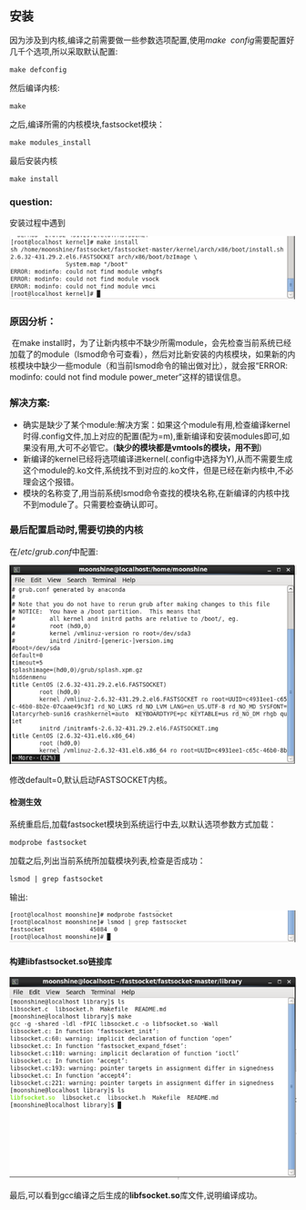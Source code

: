 ## 安装

因为涉及到内核,编译之前需要做一些参数选项配置,使用$make  \ \ config$需要配置好几千个选项,所以采取默认配置:

```shell
make defconfig	
```

然后编译内核:

```shell
make	
```

之后,编译所需的内核模块,fastsocket模块：

```shell
make modules_install	
```

最后安装内核

```shell
make install
```

### question:

安装过程中遇到

![](picused/make_install_error.png)

### 原因分析：

​	在make install时，为了让新内核中不缺少所需module，会先检查当前系统已经加载了的module（lsmod命令可查看），然后对比新安装的内核模块，如果新的内核模块中缺少一些module（和当前lsmod命令的输出做对比），就会报“ERROR: modinfo: could not find module power_meter”这样的错误信息。

### 解决方案:

* 确实是缺少了某个module:解决方案：如果这个module有用,检查编译kernel时得.config文件,加上对应的配置(配为=m),重新编译和安装modules即可,如果没有用,大可不必管它。(**缺少的模块都是vmtools的模块，用不到**) 
* 新编译的kernel已经将选项编译进kernel(.config中选择为Y),从而不需要生成这个module的.ko文件,系统找不到对应的.ko文件，但是已经在新内核中,不必理会这个报错。
* 模块的名称变了,用当前系统lsmod命令查找的模块名称,在新编译的内核中找不到module了。只需要检查确认即可。



### 最后配置启动时,需要切换的内核

在$/etc/grub.conf$中配置:

![](picused/grub_conf.png)

修改default=0,默认启动FASTSOCKET内核。



#### 检测生效

系统重启后,加载fastsocket模块到系统运行中去,以默认选项参数方式加载：

```shell
modprobe fastsocket
```

加载之后,列出当前系统所加载模块列表,检查是否成功：

```shell
lsmod | grep fastsocket
```

输出:

![](picused/modprobe.png)

#### 构建libfastsocket.so链接库

![](picused/make_library.png)

最后,可以看到gcc编译之后生成的**libfsocket.so**库文件,说明编译成功。

